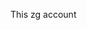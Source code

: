 This zg account 

<!---
ZeyadGasser2510/ZeyadGasser2510 is a ✨ special ✨ repository because its `README.md` (this file) appears on your GitHub profile.
You can click the Preview link to take a look at your changes.
--->
